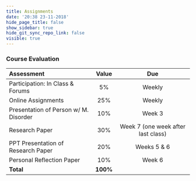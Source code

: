 ```yaml
---
title: Assignments
date: '20:38 23-11-2018'
hide_page_title: false
show_sidebar: true
hide_git_sync_repo_link: false
visible: true
---
```


### Course Evaluation

| **Assessment**           | **Value** |  **Due**  |
|:-------- |:--------:|:--------:|
| Participation: In Class & Forums       |       5% | Weekly |
| Online Assignments | 25% | Weekly |
| Presentation of Person w/ M. Disorder            |       10% | Week 3 |
| Research Paper           |       30% | Week 7 (one week after last class) |
| PPT Presentation of Research Paper      |      20% | Weeks 5 & 6  |
| Personal Reflection Paper      |      10% | Week 6  |
|                    **Total** |  **100%** |
